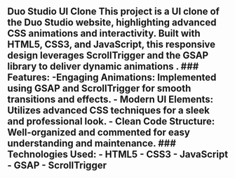 ## Duo Studio UI Clone  This project is a UI clone of the Duo Studio website, highlighting advanced CSS animations and interactivity. Built with HTML5, CSS3, and JavaScript, this responsive design leverages ScrollTrigger and the GSAP library to deliver dynamic animations . ### Features: -**Engaging Animations:** Implemented using GSAP and ScrollTrigger for smooth transitions and effects. - **Modern UI Elements:** Utilizes advanced CSS techniques for a sleek and professional look. - **Clean Code Structure:** Well-organized and commented for easy understanding and maintenance.  ### Technologies Used: - HTML5 - CSS3 - JavaScript - GSAP - ScrollTrigger  
